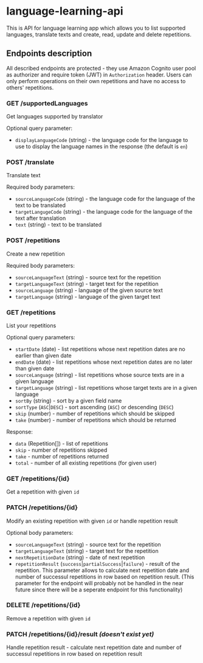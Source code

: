 # language-learning-api

This is API for language learning app which allows you to list supported languages, translate texts and create, read, update and delete repetitions.

## Endpoints description

All described endpoints are protected - they use Amazon Cognito user pool as authorizer and require token (JWT) in `Authorization` header. Users can only perform operations on their own repetitions and have no access to others' repetitions.

### GET /supportedLanguages

Get languages supported by translator

Optional query parameter:

- `displayLanguageCode` (string) - the language code for the language to use to display the language names in the response (the default is `en`)

### POST /translate

Translate text

Required body parameters:

- `sourceLanguageCode` (string) - the language code for the language of the text to be translated
- `targetLangugeCode` (string) - the language code for the language of the text after translation
- `text` (string) - text to be translated

### POST /repetitions

Create a new repetition

Required body parameters:

- `sourceLanguageText` (string) - source text for the repetition
- `targetLanguageText` (string) - target text for the repetition
- `sourceLanguage` (string) - language of the given source text
- `targetLanguage` (string) - language of the given target text

### GET /repetitions

List your repetitions

Optional query parameters:

- `startDate` (date) - list repetitions whose next repetition dates are no earlier than given date
- `endDate` (date) - list repetitions whose next repetition dates are no later than given date
- `sourceLanguage` (string) - list repetitions whose source texts are in a given language
- `targetLanguage` (string) - list repetitions whose target texts are in a given language
- `sortBy` (string) - sort by a given field name
- `sortType` (`ASC`|`DESC`) - sort ascending (`ASC`) or descending (`DESC`)
- `skip` (number) - number of repetitions which should be skipped
- `take` (number) - number of repetitions which should be returned

Response:

- `data` (Repetition[]) - list of repetitions
- `skip` - number of repetitions skipped
- `take` - number of repetitions returned
- `total` - number of all existing repetitions (for given user)

### GET /repetitions/{id}

Get a repetition with given `id`

### PATCH /repetitions/{id}

Modify an existing repetition with given `id` or handle repetition result

Optional body parameters:

- `sourceLanguageText` (string) - source text for the repetition
- `targetLanguageText` (string) - target text for the repetition
- `nextRepetitionDate` (string) - date of next repetition
- `repetitionResult` (`success`|`partialSuccess`|`failure`) - result of the repetition. This parameter allows to calculate next repetition date and number of successul repetitions in row based on repetition result. (This parameter for the endpoint will probably not be handled in the near future since there will be a seperate endpoint for this functionality)

### DELETE /repetitions/{id}

Remove a repetition with given `id`

### PATCH /repetitions/{id}/result _(doesn't exist yet)_

Handle repetition result - calculate next repetition date and number of successul repetitions in row based on repetition result
